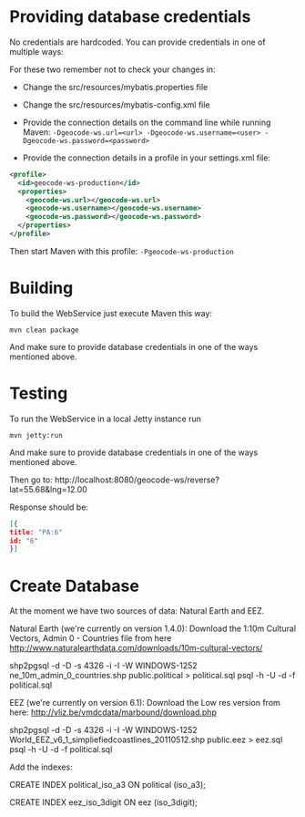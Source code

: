 # Providing database credentials

No credentials are hardcoded. You can provide credentials in one of multiple ways:

For these two remember not to check your changes in:
 - Change the src/resources/mybatis.properties file
 - Change the src/resources/mybatis-config.xml file

 - Provide the connection details on the command line while running Maven:
    ```-Dgeocode-ws.url=<url> -Dgeocode-ws.username=<user> -Dgeocode-ws.password=<password>```

 - Provide the connection details in a profile in your settings.xml file:

```xml
<profile>
  <id>geocode-ws-production</id>
  <properties>
    <geocode-ws.url></geocode-ws.url>
    <geocode-ws.username></geocode-ws.username>
    <geocode-ws.password></geocode-ws.password>
  </properties>
</profile>
```

Then start Maven with this profile:
     ```-Pgeocode-ws-production```

# Building

To build the WebService just execute Maven this way:

    mvn clean package

And make sure to provide database credentials in one of the ways mentioned above.


# Testing

To run the WebService in a local Jetty instance run

```mvn jetty:run```

And make sure to provide database credentials in one of the ways mentioned above.

Then go to: http://localhost:8080/geocode-ws/reverse?lat=55.68&lng=12.00

Response should be:

```json
[{
title: "PA:6"
id: "6"
}]
```

# Create Database

At the moment we have two sources of data: Natural Earth and EEZ.

Natural Earth (we're currently on version 1.4.0):
Download the 1:10m Cultural Vectors, Admin 0 - Countries file from here http://www.naturalearthdata.com/downloads/10m-cultural-vectors/

shp2pgsql -d -D -s 4326 -i -I -W WINDOWS-1252 ne_10m_admin_0_countries.shp public.political > political.sql
psql -h <host> -U <user> -d <database> -f political.sql

EEZ (we're currently on version 6.1):
Download the Low res version from here: http://vliz.be/vmdcdata/marbound/download.php

shp2pgsql -d -D -s 4326 -i -I -W WINDOWS-1252 World_EEZ_v6_1_simpliefiedcoastlines_20110512.shp public.eez > eez.sql
psql -h <host> -U <user> -d <database> -f political.sql

Add the indexes:

CREATE INDEX political_iso_a3
  ON political
  (iso_a3);

CREATE INDEX eez_iso_3digit
  ON eez
  (iso_3digit);
